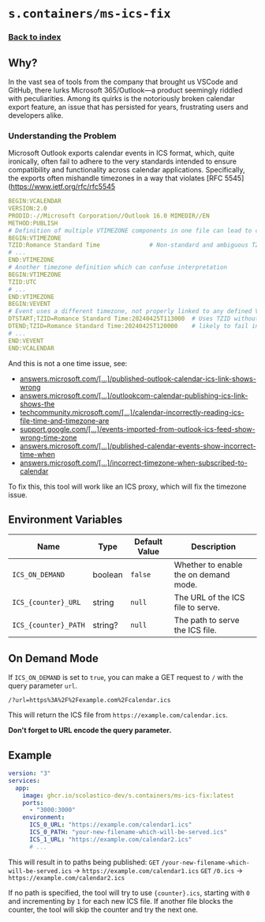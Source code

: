 # `s.containers/ms-ics-fix`

### [Back to index](../../README.md)

## Why?

In the vast sea of tools from the company that brought us VSCode and GitHub, there lurks Microsoft 365/Outlook—a product seemingly riddled with peculiarities. Among its quirks is the notoriously broken calendar export feature, an issue that has persisted for years, frustrating users and developers alike.

### Understanding the Problem

Microsoft Outlook exports calendar events in ICS format, which, quite ironically, often fail to adhere to the very standards intended to ensure compatibility and functionality across calendar applications. Specifically, the exports often mishandle timezones in a way that violates [RFC 5545](https://www.ietf.org/rfc/rfc5545

```yml
BEGIN:VCALENDAR
VERSION:2.0
PRODID:-//Microsoft Corporation//Outlook 16.0 MIMEDIR//EN
METHOD:PUBLISH
# Definition of multiple VTIMEZONE components in one file can lead to conflicts
BEGIN:VTIMEZONE
TZID:Romance Standard Time              # Non-standard and ambiguous TZID
# ...
END:VTIMEZONE
# Another timezone definition which can confuse interpretation
BEGIN:VTIMEZONE
TZID:UTC
# ...
END:VTIMEZONE
BEGIN:VEVENT
# Event uses a different timezone, not properly linked to any defined VTIMEZONE
DTSTART;TZID=Romance Standard Time:20240425T113000  # Uses TZID without proper global reference,
DTEND;TZID=Romance Standard Time:20240425T120000    # likely to fail in non-Microsoft apps
# ...
END:VEVENT
END:VCALENDAR
```

And this is not a one time issue, see:

- [answers.microsoft.com/[...]/published-outlook-calendar-ics-link-shows-wrong](https://answers.microsoft.com/en-us/outlook_com/forum/all/published-outlook-calendar-ics-link-shows-wrong/5de6c55d-9c46-4e67-ab6a-27873d1bf636)
- [answers.microsoft.com/[...]/outlookcom-calendar-publishing-ics-link-shows-the](https://answers.microsoft.com/en-us/outlook_com/forum/all/outlookcom-calendar-publishing-ics-link-shows-the/44fc0725-fc98-4871-94fc-4799657ed05c)
- [techcommunity.microsoft.com/[...]/calendar-incorrectly-reading-ics-file-time-and-timezone-are](https://techcommunity.microsoft.com/t5/microsoft-365/calendar-incorrectly-reading-ics-file-time-and-timezone-are/m-p/254129)
- [support.google.com/[...]/events-imported-from-outlook-ics-feed-show-wrong-time-zone](https://support.google.com/calendar/thread/253308528/events-imported-from-outlook-ics-feed-show-wrong-time-zone?hl=en)
- [answers.microsoft.com/[...]/published-calendar-events-show-incorrect-time-when](https://answers.microsoft.com/en-us/outlook_com/forum/all/published-calendar-events-show-incorrect-time-when/c8e60444-1d02-45e1-a356-486f5a9370fc)
- [answers.microsoft.com/[...]/incorrect-timezone-when-subscribed-to-calendar](https://answers.microsoft.com/en-us/outlook_com/forum/all/incorrect-timezone-when-subscribed-to-calendar/c20444c1-df78-471d-9524-702f448c7c63)

To fix this, this tool will work like an ICS proxy, which will fix the timezone issue.

## Environment Variables

| Name                        | Type    | Default Value | Description                                             |
|-----------------------------|---------|---------------|---------------------------------------------------------|
| `ICS_ON_DEMAND`             | boolean | `false`       | Whether to enable the on demand mode.                   |
| `ICS_{counter}_URL`         | string  | `null`        | The URL of the ICS file to serve.                       |
| `ICS_{counter}_PATH`        | string? | `null`        | The path to serve the ICS file.                         |

## On Demand Mode

If `ICS_ON_DEMAND` is set to `true`, you can make a GET request to `/` with the query parameter `url`.

```http
/?url=https%3A%2F%2Fexample.com%2Fcalendar.ics
```

This will return the ICS file from `https://example.com/calendar.ics`.

**Don't forget to URL encode the query parameter.**

## Example

```yaml
version: "3"
services:
  app:
    image: ghcr.io/scolastico-dev/s.containers/ms-ics-fix:latest
    ports:
      - "3000:3000"
    environment:
      ICS_0_URL: "https://example.com/calendar1.ics"
      ICS_0_PATH: "your-new-filename-which-will-be-served.ics"
      ICS_1_URL: "https://example.com/calendar2.ics"
      # ...
```

This will result in to paths being published:
`GET` `/your-new-filename-which-will-be-served.ics` -> `https://example.com/calendar1.ics`
`GET` `/0.ics` -> `https://example.com/calendar2.ics`

If no path is specified, the tool will try to use `{counter}.ics`, starting with `0` and incrementing by `1` for each new ICS file. If another file blocks the counter, the tool will skip the counter and try the next one.
